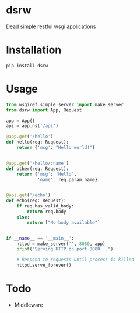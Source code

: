 # dsrw
Dead simple restful wsgi applications

# Installation

```pip install dsrw```

# Usage

```python
from wsgiref.simple_server import make_server
from dsrw import App, Request

app = App()
api = app.ns('/api')

@app.get('/hello')
def hello(req: Request):
    return {'msg': "Hello world!"}


@app.get('/hello/:name')
def other(req: Request):
    return {'msg': 'Hello',
            'name': req.param.name}


@api.get('/echo')
def echo(req: Request):
    if req.has_valid_body:
        return req.body
    else:
        return ["No body available"]


if __name__ == '__main__':
    httpd = make_server('', 8080, app)
    print("Serving HTTP on port 8080...")

    # Respond to requests until process is killed
    httpd.serve_forever()

```

# Todo
- Middleware
